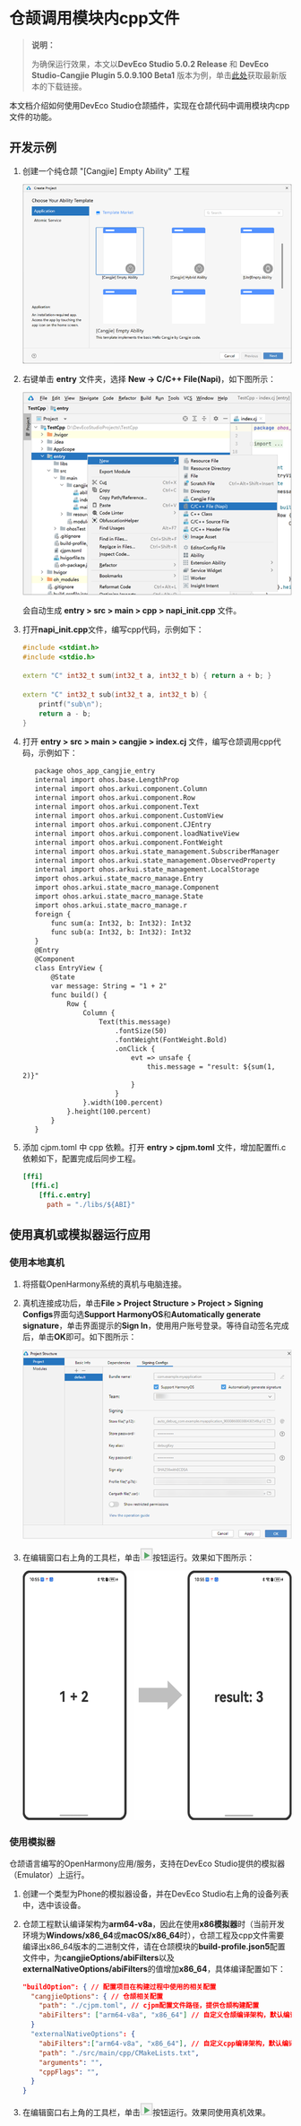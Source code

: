 # 仓颉调用模块内cpp文件

> **说明：**
>
> 为确保运行效果，本文以**DevEco Studio 5.0.2 Release** 和 **DevEco Studio-Cangjie Plugin 5.0.9.100 Beta1** 版本为例，单击[此处](https://developer.huawei.com/consumer/cn/download/)获取最新版本的下载链接。

本文档介绍如何使用DevEco Studio仓颉插件，实现在仓颉代码中调用模块内cpp文件的功能。

## 开发示例

1. 创建一个纯仓颉 "[Cangjie] Empty Ability" 工程

   ![cangjieTemplate](../../figures/cangjieTemplate.png)

2. 右键单击 **entry** 文件夹，选择 **New -> C/C++ File(Napi)**，如下图所示：

   ![cangjiecangjieNewCpp](../../figures/cangjieNewCpp.png)

   会自动生成 **entry > src > main > cpp > napi_init.cpp** 文件。

3. 打开**napi_init.cpp**文件，编写cpp代码，示例如下：

   ```cpp
   #include <stdint.h>
   #include <stdio.h>

   extern "C" int32_t sum(int32_t a, int32_t b) { return a + b; }

   extern "C" int32_t sub(int32_t a, int32_t b) {
       printf("sub\n");
       return a - b;
   }
   ```

4. 打开 **entry > src > main > cangjie > index.cj** 文件，编写仓颉调用cpp代码，示例如下：

   <!-- compile -->

   ```cangjie
      package ohos_app_cangjie_entry
      internal import ohos.base.LengthProp
      internal import ohos.arkui.component.Column
      internal import ohos.arkui.component.Row
      internal import ohos.arkui.component.Text
      internal import ohos.arkui.component.CustomView
      internal import ohos.arkui.component.CJEntry
      internal import ohos.arkui.component.loadNativeView
      internal import ohos.arkui.component.FontWeight
      internal import ohos.arkui.state_management.SubscriberManager
      internal import ohos.arkui.state_management.ObservedProperty
      internal import ohos.arkui.state_management.LocalStorage
      import ohos.arkui.state_macro_manage.Entry
      import ohos.arkui.state_macro_manage.Component
      import ohos.arkui.state_macro_manage.State
      import ohos.arkui.state_macro_manage.r
      foreign {
          func sum(a: Int32, b: Int32): Int32
          func sub(a: Int32, b: Int32): Int32
      }
      @Entry
      @Component
      class EntryView {
          @State
          var message: String = "1 + 2"
          func build() {
              Row {
                  Column {
                      Text(this.message)
                          .fontSize(50)
                          .fontWeight(FontWeight.Bold)
                          .onClick {
                              evt => unsafe {
                                  this.message = "result: ${sum(1, 2)}"
                              }
                          }
                  }.width(100.percent)
              }.height(100.percent)
          }
      }
      ```

5. 添加 cjpm.toml 中 cpp 依赖。打开 **entry > cjpm.toml** 文件，增加配置ffi.c依赖如下，配置完成后同步工程。

   ```toml
   [ffi]
     [ffi.c]
       [ffi.c.entry]
         path = "./libs/${ABI}"
   ```

## 使用真机或模拟器运行应用

### 使用本地真机

1. 将搭载OpenHarmony系统的真机与电脑连接。
2. 真机连接成功后，单击**File > Project Structure > Project > Signing Configs**界面勾选**Support HarmonyOS**和**Automatically generate signature**，单击界面提示的**Sign In**，使用用户账号登录。等待自动签名完成后，单击**OK**即可。如下图所示：

   ![buildSign](../../figures/buildSign.png)

3. 在编辑窗口右上角的工具栏，单击![runButton](../../figures/runButton.png)按钮运行。效果如下图所示：

   ![hybridExampleRunning](../../figures/cangjieCppAdd.png)

### 使用模拟器

仓颉语言编写的OpenHarmony应用/服务，支持在DevEco Studio提供的模拟器（Emulator）上运行。

1. 创建一个类型为Phone的模拟器设备，并在DevEco Studio右上角的设备列表中，选中该设备。

2. 仓颉工程默认编译架构为**arm64-v8a**，因此在使用**x86模拟器**时（当前开发环境为**Windows/x86_64**或**macOS/x86_64**时），仓颉工程及cpp文件需要编译出x86_64版本的二进制文件，请在仓颉模块的**build-profile.json5**配置文件中，为**cangjieOptions/abiFilters**以及**externalNativeOptions/abiFilters**的值增加**x86_64**，具体编译配置如下：

    ```json
    "buildOption": { // 配置项目在构建过程中使用的相关配置
      "cangjieOptions": { // 仓颉相关配置
        "path": "./cjpm.toml", // cjpm配置文件路径，提供仓颉构建配置
        "abiFilters": ["arm64-v8a", "x86_64"] // 自定义仓颉编译架构，默认编译架构为arm64-v8a
      }
      "externalNativeOptions": {
        "abiFilters":["arm64-v8a", "x86_64"], // 自定义cpp编译架构，默认编译架构为arm64-v8a
        "path": "./src/main/cpp/CMakeLists.txt",
        "arguments": "",
        "cppFlags": "",
      }
    }
    ```

3. 在编辑窗口右上角的工具栏，单击![runButton](../../figures/runButton.png)按钮运行。效果同使用真机效果。
